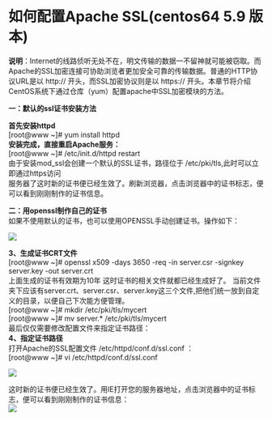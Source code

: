 <!-- --- tag:  云主机 vps linux apache ssl 进阶  -->
<!-- --- title:  如何配置Apache SSL(centos64 5.9 版本) -->
# 如何配置Apache SSL(centos64 5.9 版本)

**说明**：Internet的线路侦听无处不在，明文传输的数据一不留神就可能被窃取。而Apache的SSL加密连接可协助浏览者更加安全可靠的传输数据。普通的HTTP协议URL是以 http:// 开头，而SSL加密协议则是以 https:// 开头。本章节将介绍CentOS系统下通过仓库（yum）配置apache中SSL加密模块的方法。


**一：默认的ssl证书安装方法**

**首先安装httpd**<br>
[root@www ~]# yum install httpd<br>
**安装完成，直接重启Apache服务：**<br>
[root@www ~]# /etc/init.d/httpd restart<br>
由于安装mod_ssl会创建一个默认的SSL证书，路径位于 /etc/pki/tls,此时可以立即通过https访问<br>
服务器了这时新的证书便已经生效了。刷新浏览器，点击浏览器中的证书标志，便可以看到刚刚制作的证书信息。


**二：用openssl制作自己的证书**<br>
如果不使用默认的证书，也可以使用OPENSSL手动创建证书。操作如下：<br>

![](http://kb.51hosting.com/kb/ssl1.png)


**3、生成证书CRT文件**<br>
[root@www ~]# openssl x509 -days 3650 -req -in server.csr -signkey server.key -out server.crt<br>
上面生成的证书有效期为10年
这时证书的相关文件就都已经生成好了。
当前文件夹下应该有server.crt、server.csr、server.key这三个文件,把他们统一放到自定义的目录，以便自己下次能方便管理。<br>
[root@www ~]# mkdir /etc/pki/tls/mycert<br>
[root@www ~]# mv server.* /etc/pki/tls/mycert<br>
最后仅仅需要修改配置文件来指定证书路径：<br>
**4、指定证书路径**<br>
打开Apache的SSL配置文件 /etc/httpd/conf.d/ssl.conf ：<br>
[root@www ~]# vi /etc/httpd/conf.d/ssl.conf<br>

![](http://kb.51hosting.com/kb/ssl2.png)


这时新的证书便已经生效了。用IE打开您的服务器地址，点击浏览器中的证书标志，便可以看到刚刚制作的证书信息：<br>
![](http://kb.51hosting.com/kb/ssl3.png)